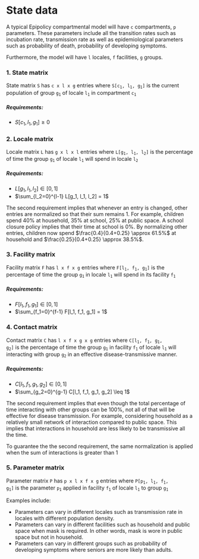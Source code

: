 # State data
A typical Epipolicy compartmental model will have <code>c</code> compartments, <code>p</code> parameters. These parameters include all the transition rates such as incubation rate, transmission rate as well as epidemiological parameters such as probability of death, probability of developing symptoms.

Furthermore, the model will have <code>l</code> locales, <code>f</code> facilities, <code>g</code> groups.

### 1. State matrix

State matrix <code>S</code> has <code>c x l x g</code> entries where <code>S[c<sub>1</sub>, l<sub>1</sub>, g<sub>1</sub>]</code> is the current population of group <code>g<sub>1</sub></code> of locale <code>l<sub>1</sub></code> in compartment <code>c<sub>1</sub></code>

##### Requirements:

- $S[c_1, l_1, g_1] \geq 0$

### 2. Locale matrix

Locale matrix <code>L</code> has <code>g x l x l</code> entries where <code>L[g<sub>1</sub>, l<sub>1</sub>, l<sub>2</sub>]</code> is the percentage of time the group <code>g<sub>1</sub></code> of locale <code>l<sub>1</sub></code> will spend in locale <code>l<sub>2</sub></code>

##### Requirements:

- $L[g_1, l_1, l_2] \in [0, 1]$
- $\sum_{l_2=0}^{l-1} L[g_1, l_1, l_2] = 1$

The second requirement implies that whenever an entry is changed, other entries are normalized so that their sum remains 1. For example, children spend 40% at household, 35% at school, 25% at public space. A school closure policy implies that their time at school is 0%. By normalizing other entries, children now spend $\frac{0.4}{0.4+0.25} \approx 61.5%$ at household and $\frac{0.25}{0.4+0.25} \approx 38.5%$.

### 3. Facility matrix

Facility matrix <code>F</code> has <code>l x f x g</code> entries where <code>F[l<sub>1</sub>, f<sub>1</sub>, g<sub>1</sub>]</code> is the percentage of time the group <code>g<sub>1</sub></code> in locale <code>l<sub>1</sub></code> will spend in its facility <code>f<sub>1</sub></code>

##### Requirements:

- $F[l_1, f_1, g_1] \in [0, 1]$
- $\sum_{f_1=0}^{f-1} F[l_1, f_1, g_1] = 1$

### 4. Contact matrix

Contact matrix <code>C</code> has <code>l x f x g x g</code> entries where <code>C[l<sub>1</sub>, f<sub>1</sub>, g<sub>1</sub>, g<sub>2</sub>]</code> is the percentage of time the group <code>g<sub>1</sub></code> in facility <code>f<sub>1</sub></code> of locale <code>l<sub>1</sub></code> will interacting with group <code>g<sub>2</sub></code> in an effective disease-transmissive manner.

##### Requirements:

- $C[l_1, f_1, g_1, g_2] \in [0, 1]$
- $\sum_{g_2=0}^{g-1} C[l_1, f_1, g_1, g_2] \leq 1$

The second requirement implies that even though the total percentage of time interacting with other groups can be 100%, not all of that will be effective for disease transmission. For example, considering household as a relatively small network of interaction compared to public space. This implies that interactions in household are less likely to be transmissive all the time.

To guarantee the the second requirement, the same normalization is applied when the sum of interactions is greater than 1

### 5. Parameter matrix

Parameter matrix <code>P</code> has <code>p x l x f x g</code> entries where <code>P[p<sub>1</sub>, l<sub>1</sub>, f<sub>1</sub>, g<sub>1</sub>]</code> is the parameter <code>p<sub>1</sub></code> applied in facility <code>f<sub>1</sub></code> of locale <code>l<sub>1</sub></code> to group <code>g<sub>1</sub></code>

Examples include:
- Parameters can vary in different locales such as transmission rate in locales with different population density.
- Parameters can vary in different facilities such as household and public space when mask is required. In other words, mask is wore in public space but not in household.
- Parameters can vary in different groups such as probability of developing symptoms where seniors are more likely than adults.
